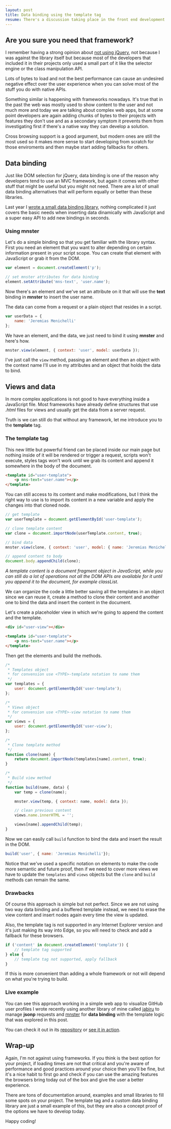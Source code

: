 ```yaml
---
layout: post
title: Data binding using the template tag
resume: There's a discussion taking place in the front end development industry right now about frameworks. No matter which side you are, truth is we sometimes forget all the things the web platform has available for us to achieve some complex requirements.
---
```


## Are you sure you need that framework?

I remember having a strong opinion about <a href="/2014/05/stop-the-jquery-abuse/" target="_blank">not using jQuery</a>, not because I was against the library itself but because most of the developers that included it in their projects only used a small part of it like the selector engine or the class manipulation API.

Lots of bytes to load and not the best performance can cause an undesired negative effect over the user experience when you can solve most of the stuff you do with native APIs.

Something similar is happening with frameworks nowadays. It's true that in the past the web was mostly used to show content to the user and not much more and today we are talking about complex web apps, but at some point developers are again adding chunks of bytes to their projects with features they don't use and as a secondary symptom it prevents them from investigating first if there's a native way they can develop a solution.

Cross browsing support is a good argument, but modern ones are still the most used so it makes more sense to start developing from scratch for those enviroments and then maybe start adding fallbacks for others.

## Data binding

Just like DOM selection for jQuery, data binding is one of the reason why developers tend to use an MVC framework, but again it comes with other stuff that might be useful but you might not need. There are a lot of small data binding alternatives that will perform equally or better than these libraries.

Last year I <a href="https://github.com/jeremenichelli/mnster" target="_blank">wrote a small data binding library</a>, nothing complicated it just covers the basic needs when inserting data dinamically with JavaScript and a super easy API to add new bindings in seconds.


### Using mnster

Let's do a simple binding so that you get familiar with the library syntax. First you need an element that you want to alter depending on certain information present in your script scope. You can create that element with JavaScript or grab it from the DOM.

```js
var element = document.createElement('p');

// set mnster attributes for data binding
element.setAttribute('mns-text', 'user.name');
```

Now there's an element and we've set an attribute on it that will use the **text** binding in **mnster** to insert the user name.

The data can come from a request or a plain object that resides in a script.

```js
var userData = {
    name: 'Jeremias Menichelli'
};
```

We have an element, and the data, we just need to bind it using **mnster** and here's how.

```js
mnster.view(element, { context: 'user', model: userData });
```

I've just call the `view` method, passing an element and then an object with the context name I'll use in my attributes and an object that holds the data to bind.


## Views and data

In more complex applications is not good to have everything inside a JavaScript file. Most frameworks have already define structures that use *.html* files for views and usually get the data from a server request.

Truth is we can still do that without any framework, let me introduce you to the **template** tag.


### The template tag

This new little but powerful friend can be placed inside our main page but nothing inside of it will be rendered or trigger a request, scripts won't execute, styles tags won't work until we grab its content and append it somewhere in the body of the document.

```html
<template id="user-template">
    <p mns-text="user.name"></p>
</template>
```

You can still access to its content and make modifications, but I think the right way to use is to import its content in a new variable and apply the changes into that cloned node.

```js
// get template
var userTemplate = document.getElementById('user-template');

// clone template content
var clone = document.importNode(userTemplate.content, true);

// bind data
mnster.view(clone, { context: 'user', model: { name: 'Jeremias Menichelli' } });

// append content to body
document.body.appendChild(clone);
```

*A template content is a document fragment object in JavaScript, while you can still do a lot of operations not all the DOM APIs are available for it until you append it to the document, for example classList.*

We can organize the code a little better saving all the templates in an object since we can reuse it, create a method to clone their content and another one to bind the data and insert the content in the document.

Let's create a placeholder view in which we're going to append the content and the template.

```html
<div id="user-view"></div>

<template id="user-template">
    <p mns-text="user.name"></p>
</template>
```

Then get the elements and build the methods.

```js
/*
 * Templates object
 * for convension use <TYPE>-template notation to name them
 */
var templates = {
    user: document.getElementById('user-template');
};

/*
 * Views object
 * for convension use <TYPE>-view notation to name them
 */
var views = {
    user: document.getElementById('user-view');
};

/*
 * Clone template method
 */
function clone(name) {
    return document.importNode(templates[name].content, true);
}

/*
 * Build view method
 */
function build(name, data) {
    var temp = clone(name);

    mnster.view(temp, { context: name, model: data });

    // clean previous content
    views.name.innerHTML = '';

    views[name].appendChild(temp);
}
```

Now we can easily call `build` function to bind the data and insert the result in the DOM.

```js
build('user', { name: 'Jeremias Menichelli'});
```

Notice that we've used a specific notation on elements to make the code more semantic and future proof, then if we need to cover more views we have to update the `templates` and `views` objects but the `clone` and `build` methods can remain the same.

### Drawbacks

Of course this approach is simple but not perfect. Since we are not using two way data binding and a buffered template instead, we need to erase the view content and insert nodes again every time the view is updated.

Also, the template tag is not supported in any Internet Explorer version and it's just making its way into Edge, so you will need to check and add a fallback for these browsers.

```js
if ('content' in document.createElement('template')) {
    // template tag supported
} else {
    // template tag not supported, apply fallback
}
```

If this is more convenient than adding a whole framework or not will depend on what you're trying to build.


### Live example

You can see this approach working in a simple web app to visualize GitHub user profiles I wrote recently using another library of mine called <a href="https://github.com/jeremenichelli/jabiru" target="_blank">jabiru</a> to manage **jsonp** requests and <a href="https://github.com/jeremenichelli/mnster" target="_blank">mnster</a> for **data binding** with the template logic that was explored in this post.

You can check it out in its <a href="https://github.com/jeremenichelli/octosearch" target="_blank">repository</a> or <a href="https:/jeremenichelli.github.io/octosearch" target="_blank">see it in action</a>.


## Wrap-up

Again, I'm not against using frameworks. If you think is the best option for your project, if loading times are not that critical and you're aware of performance and good practices around your choice then you'll be fine, but it's a nice habit to first go and check if you can use the amazing features the browsers bring today out of the box and give the user a better experience. 

There are tons of documentation around, examples and small libraries to fill some spots on your project. The template tag and a custom data binding library are just a small example of this, but they are also a concept proof of the options we have to develop today.

Happy coding!
